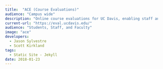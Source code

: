 ```yaml
---
title:  "ACE (Course Evaluations)"
audience: "Campus wide"
description: "Online course evaluations for UC Davis, enabling staff and faculty to quickly define and distribute evaluations and receive secure feedback rapidly through drastically less effort than using paper evaluations. Used quarterly by almost every student on campus."
current-url: "https://eval.ucdavis.edu/"
audience: "Students, Staff, and Faculty"
image: "ace"
developers:
  - Jason Sylvestre
  - Scott Kirkland
tags:
  - Static Site - Jekyll
date: 2018-01-23
---
```


